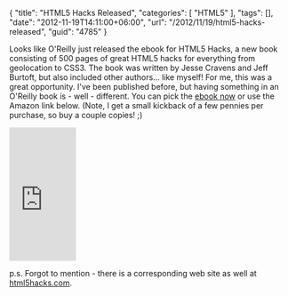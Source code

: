 {
	"title": "HTML5 Hacks Released",
	"categories": [
		"HTML5"
	],
	"tags": [],
	"date": "2012-11-19T14:11:00+06:00",
	"url": "/2012/11/19/html5-hacks-released",
	"guid": "4785"
}

Looks like O'Reilly just released the ebook for HTML5 Hacks, a new book consisting of 500 pages of great HTML5 hacks for everything from geolocation to CSS3. The book was written by Jesse Cravens and Jeff Burtoft, but also included other authors... like myself! For me, this was a great opportunity. I've been published before, but having something in an O'Reilly book is - well - different. You can pick the <a href="http://shop.oreilly.com/product/0636920026273.do?sortby=bestSellers">ebook now</a> or use the Amazon link below. (Note, I get a small kickback of a few pennies per purchase, so buy a couple copies! ;)

<iframe src="http://rcm-na.amazon-adsystem.com/e/cm?t=raymondcamden-20&o=1&p=8&l=as1&asins=1449334997&nou=1&ref=qf_sp_asin_til&fc1=000000&IS2=1&lt1=_top&m=amazon&lc1=0000FF&bc1=000000&bg1=FFFFFF&f=ifr" style="width:120px;height:240px;" scrolling="no" marginwidth="0" marginheight="0" frameborder="0"></iframe>

p.s. Forgot to mention - there is a corresponding web site as well at <a href="http://www.html5hacks.com">html5hacks.com</a>.